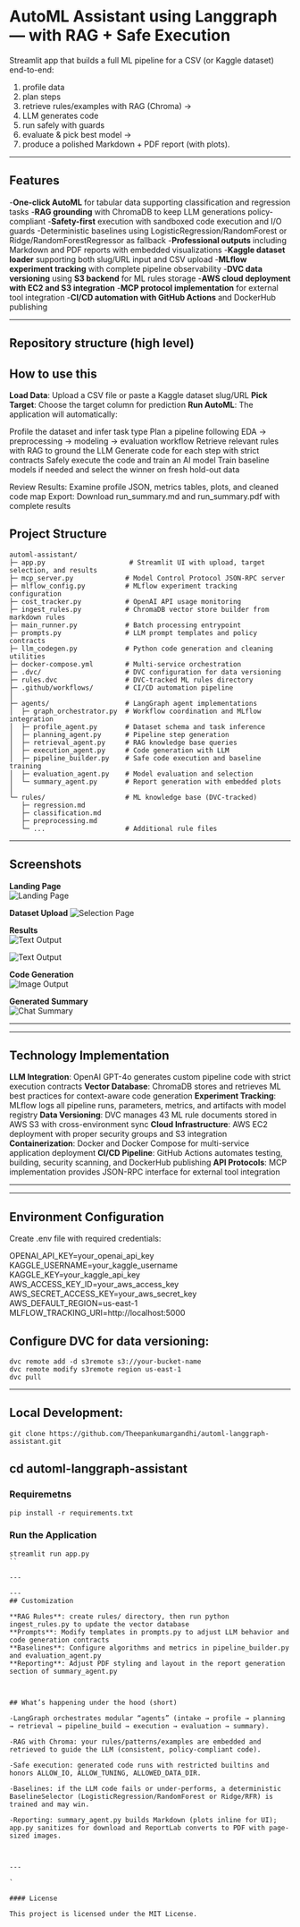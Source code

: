 # AutoML Assistant using Langgraph — with RAG + Safe Execution

Streamlit app that builds a full ML pipeline for a CSV (or Kaggle dataset) end-to-end:
1) profile data
2) plan steps
3)  retrieve rules/examples with RAG (Chroma) →  
4) LLM generates code
5) run safely with guards
6) evaluate & pick best model →  
7) produce a polished Markdown + PDF report (with plots).

---

##  Features
-**One-click AutoML** for tabular data supporting classification and regression tasks
-**RAG grounding** with ChromaDB to keep LLM generations policy-compliant
-**Safety-first** execution with sandboxed code execution and I/O guards
-Deterministic baselines using LogisticRegression/RandomForest or Ridge/RandomForestRegressor as fallback
-**Professional outputs** including Markdown and PDF reports with embedded visualizations
-**Kaggle dataset loader** supporting both slug/URL input and CSV upload
-**MLflow experiment tracking** with complete pipeline observability
-**DVC data versioning** using **S3 backend** for ML rules storage
-**AWS cloud deployment with EC2 and S3 integration**
-**MCP protocol implementation** for external tool integration
-**CI/CD automation with GitHub Actions** and DockerHub publishing

---

##  Repository structure (high level)






## How to use this

**Load Data**: Upload a CSV file or paste a Kaggle dataset slug/URL
**Pick Target**: Choose the target column for prediction
**Run AutoML**: The application will automatically:

Profile the dataset and infer task type
Plan a pipeline following EDA → preprocessing → modeling → evaluation workflow
Retrieve relevant rules with RAG to ground the LLM
Generate code for each step with strict contracts
Safely execute the code and train an AI model
Train baseline models if needed and select the winner on fresh hold-out data

Review Results: Examine profile JSON, metrics tables, plots, and cleaned code map
Export: Download run_summary.md and run_summary.pdf with complete results

##  Project Structure

```
automl-assistant/
├─ app.py                     # Streamlit UI with upload, target selection, and results
├─ mcp_server.py             # Model Control Protocol JSON-RPC server
├─ mlflow_config.py          # MLflow experiment tracking configuration
├─ cost_tracker.py           # OpenAI API usage monitoring
├─ ingest_rules.py           # ChromaDB vector store builder from markdown rules
├─ main_runner.py            # Batch processing entrypoint
├─ prompts.py                # LLM prompt templates and policy contracts
├─ llm_codegen.py            # Python code generation and cleaning utilities
├─ docker-compose.yml        # Multi-service orchestration
├─ .dvc/                     # DVC configuration for data versioning
├─ rules.dvc                 # DVC-tracked ML rules directory
├─ .github/workflows/        # CI/CD automation pipeline
│
├─ agents/                   # LangGraph agent implementations
│  ├─ graph_orchestrator.py  # Workflow coordination and MLflow integration
│  ├─ profile_agent.py       # Dataset schema and task inference
│  ├─ planning_agent.py      # Pipeline step generation
│  ├─ retrieval_agent.py     # RAG knowledge base queries
│  ├─ execution_agent.py     # Code generation with LLM
│  ├─ pipeline_builder.py    # Safe code execution and baseline training
│  ├─ evaluation_agent.py    # Model evaluation and selection
│  └─ summary_agent.py       # Report generation with embedded plots
│
└─ rules/                    # ML knowledge base (DVC-tracked)
   ├─ regression.md
   ├─ classification.md
   ├─ preprocessing.md
   └─ ...                    # Additional rule files

```
---
##  Screenshots

**Landing Page**  
![Landing Page](Screenshots/landing_page.png)

**Dataset Upload**
![Selection Page](Screenshots/dataset_page.png)

**Results**  
![Text Output](Screenshots/results.png)

![Text Output](Screenshots/results1.png)

**Code Generation**  
![Image Output](Screenshots/code_generation.png)


**Generated Summary**  
![Chat Summary](Screenshots/generated_summary.png)

---

---
## Technology Implementation

**LLM Integration**: OpenAI GPT-4o generates custom pipeline code with strict execution contracts
**Vector Database**: ChromaDB stores and retrieves ML best practices for context-aware code generation
**Experiment Tracking**: MLflow logs all pipeline runs, parameters, metrics, and artifacts with model registry
**Data Versioning**: DVC manages 43 ML rule documents stored in AWS S3 with cross-environment sync
**Cloud Infrastructure**: AWS EC2 deployment with proper security groups and S3 integration
**Containerization**: Docker and Docker Compose for multi-service application deployment
**CI/CD Pipeline**: GitHub Actions automates testing, building, security scanning, and DockerHub publishing
**API Protocols**: MCP implementation provides JSON-RPC interface for external tool integration

---

---

## Environment Configuration
Create .env file with required credentials:

OPENAI_API_KEY=your_openai_api_key
KAGGLE_USERNAME=your_kaggle_username  
KAGGLE_KEY=your_kaggle_api_key
AWS_ACCESS_KEY_ID=your_aws_access_key
AWS_SECRET_ACCESS_KEY=your_aws_secret_key
AWS_DEFAULT_REGION=us-east-1
MLFLOW_TRACKING_URI=http://localhost:5000



## Configure DVC for data versioning:
```
dvc remote add -d s3remote s3://your-bucket-name
dvc remote modify s3remote region us-east-1
dvc pull
```
---

## Local Development:
```
git clone https://github.com/Theepankumargandhi/automl-langgraph-assistant.git

```
## cd automl-langgraph-assistant

### Requiremetns
```
pip install -r requirements.txt
```

### Run the Application
```
streamlit run app.py
``

---

---
## Customization

**RAG Rules**: create rules/ directory, then run python ingest_rules.py to update the vector database
**Prompts**: Modify templates in prompts.py to adjust LLM behavior and code generation contracts
**Baselines**: Configure algorithms and metrics in pipeline_builder.py and evaluation_agent.py
**Reporting**: Adjust PDF styling and layout in the report generation section of summary_agent.py



## What’s happening under the hood (short)

-LangGraph orchestrates modular “agents” (intake → profile → planning → retrieval → pipeline_build → execution → evaluation → summary).

-RAG with Chroma: your rules/patterns/examples are embedded and retrieved to guide the LLM (consistent, policy-compliant code).

-Safe execution: generated code runs with restricted builtins and honors ALLOW_IO, ALLOW_TUNING, ALLOWED_DATA_DIR.

-Baselines: if the LLM code fails or under-performs, a deterministic BaselineSelector (LogisticRegression/RandomForest or Ridge/RFR) is trained and may win.

-Reporting: summary_agent.py builds Markdown (plots inline for UI); app.py sanitizes for download and ReportLab converts to PDF with page-sized images.



---

`

#### License

This project is licensed under the MIT License.

